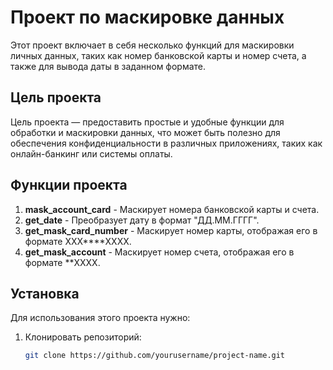 # Проект по маскировке данных

Этот проект включает в себя несколько функций для маскировки личных данных, таких как номер банковской карты и номер счета, а также для вывода даты в заданном формате.

## Цель проекта

Цель проекта — предоставить простые и удобные функции для обработки и маскировки данных, что может быть полезно для обеспечения конфиденциальности в различных приложениях, таких как онлайн-банкинг или системы оплаты.

## Функции проекта

1. **mask_account_card** - Маскирует номера банковской карты и счета.
2. **get_date** - Преобразует дату в формат "ДД.ММ.ГГГГ".
3. **get_mask_card_number** - Маскирует номер карты, отображая его в формате ХХХ****XXXX.
4. **get_mask_account** - Маскирует номер счета, отображая его в формате **XXXX.

## Установка

Для использования этого проекта нужно:

1. Клонировать репозиторий:

   ```bash
   git clone https://github.com/yourusername/project-name.git
